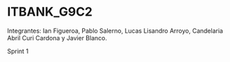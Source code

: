 # ITBANK_G9C2

Integrantes:
Ian Figueroa, Pablo Salerno, Lucas Lisandro Arroyo, Candelaria Abril Curi Cardona y Javier Blanco.

Sprint 1
